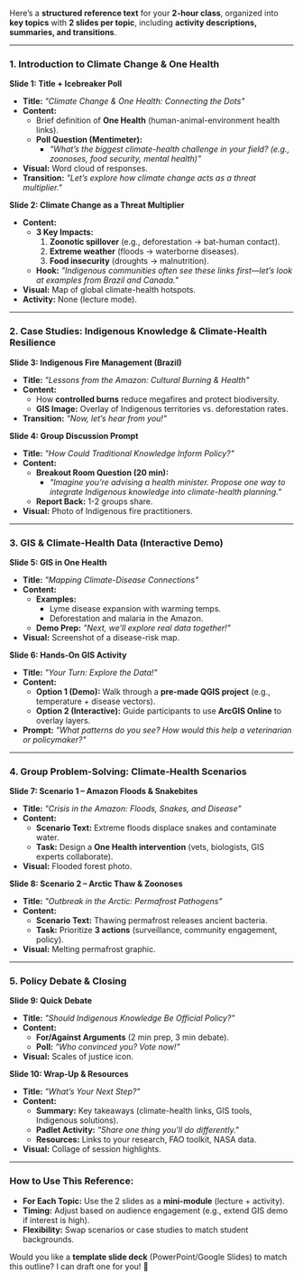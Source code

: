 Here’s a **structured reference text** for your **2-hour class**, organized into **key topics** with **2 slides per topic**, including **activity descriptions, summaries, and transitions**.  

---

### **1. Introduction to Climate Change & One Health**  
**Slide 1: Title + Icebreaker Poll**  
- **Title:** *"Climate Change & One Health: Connecting the Dots"*  
- **Content:**  
  - Brief definition of **One Health** (human-animal-environment health links).  
  - **Poll Question (Mentimeter):**  
    - *"What’s the biggest climate-health challenge in your field? (e.g., zoonoses, food security, mental health)"*  
- **Visual:** Word cloud of responses.  
- **Transition:** *"Let’s explore how climate change acts as a threat multiplier."*  

**Slide 2: Climate Change as a Threat Multiplier**  
- **Content:**  
  - **3 Key Impacts:**  
    1. **Zoonotic spillover** (e.g., deforestation → bat-human contact).  
    2. **Extreme weather** (floods → waterborne diseases).  
    3. **Food insecurity** (droughts → malnutrition).  
  - **Hook:** *"Indigenous communities often see these links first—let’s look at examples from Brazil and Canada."*  
- **Visual:** Map of global climate-health hotspots.  
- **Activity:** None (lecture mode).  

---

### **2. Case Studies: Indigenous Knowledge & Climate-Health Resilience**  
**Slide 3: Indigenous Fire Management (Brazil)**  
- **Title:** *"Lessons from the Amazon: Cultural Burning & Health"*  
- **Content:**  
  - How **controlled burns** reduce megafires and protect biodiversity.  
  - **GIS Image:** Overlay of Indigenous territories vs. deforestation rates.  
- **Transition:** *"Now, let’s hear from you!"*  

**Slide 4: Group Discussion Prompt**  
- **Title:** *"How Could Traditional Knowledge Inform Policy?"*  
- **Content:**  
  - **Breakout Room Question (20 min):**  
    - *"Imagine you’re advising a health minister. Propose one way to integrate Indigenous knowledge into climate-health planning."*  
  - **Report Back:** 1-2 groups share.  
- **Visual:** Photo of Indigenous fire practitioners.  

---

### **3. GIS & Climate-Health Data (Interactive Demo)**  
**Slide 5: GIS in One Health**  
- **Title:** *"Mapping Climate-Disease Connections"*  
- **Content:**  
  - **Examples:**  
    - Lyme disease expansion with warming temps.  
    - Deforestation and malaria in the Amazon.  
  - **Demo Prep:** *"Next, we’ll explore real data together!"*  
- **Visual:** Screenshot of a disease-risk map.  

**Slide 6: Hands-On GIS Activity**  
- **Title:** *"Your Turn: Explore the Data!"*  
- **Content:**  
  - **Option 1 (Demo):** Walk through a **pre-made QGIS project** (e.g., temperature + disease vectors).  
  - **Option 2 (Interactive):** Guide participants to use **ArcGIS Online** to overlay layers.  
- **Prompt:** *"What patterns do you see? How would this help a veterinarian or policymaker?"*  

---

### **4. Group Problem-Solving: Climate-Health Scenarios**  
**Slide 7: Scenario 1 – Amazon Floods & Snakebites**  
- **Title:** *"Crisis in the Amazon: Floods, Snakes, and Disease"*  
- **Content:**  
  - **Scenario Text:** Extreme floods displace snakes and contaminate water.  
  - **Task:** Design a **One Health intervention** (vets, biologists, GIS experts collaborate).  
- **Visual:** Flooded forest photo.  

**Slide 8: Scenario 2 – Arctic Thaw & Zoonoses**  
- **Title:** *"Outbreak in the Arctic: Permafrost Pathogens"*  
- **Content:**  
  - **Scenario Text:** Thawing permafrost releases ancient bacteria.  
  - **Task:** Prioritize **3 actions** (surveillance, community engagement, policy).  
- **Visual:** Melting permafrost graphic.  

---

### **5. Policy Debate & Closing**  
**Slide 9: Quick Debate**  
- **Title:** *"Should Indigenous Knowledge Be Official Policy?"*  
- **Content:**  
  - **For/Against Arguments** (2 min prep, 3 min debate).  
  - **Poll:** *"Who convinced you? Vote now!"*  
- **Visual:** Scales of justice icon.  

**Slide 10: Wrap-Up & Resources**  
- **Title:** *"What’s Your Next Step?"*  
- **Content:**  
  - **Summary:** Key takeaways (climate-health links, GIS tools, Indigenous solutions).  
  - **Padlet Activity:** *"Share one thing you’ll do differently."*  
  - **Resources:** Links to your research, FAO toolkit, NASA data.  
- **Visual:** Collage of session highlights.  

---

### **How to Use This Reference:**  
- **For Each Topic:** Use the 2 slides as a **mini-module** (lecture + activity).  
- **Timing:** Adjust based on audience engagement (e.g., extend GIS demo if interest is high).  
- **Flexibility:** Swap scenarios or case studies to match student backgrounds.  

Would you like a **template slide deck** (PowerPoint/Google Slides) to match this outline? I can draft one for you! 🎨